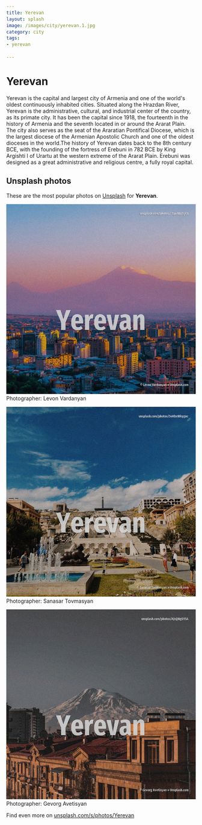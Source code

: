 ```yaml
---
title: Yerevan
layout: splash
image: /images/city/yerevan.1.jpg
category: city
tags:
- yerevan

---
```

# Yerevan

Yerevan  is the capital and largest city of Armenia and one of the world's oldest continuously  inhabited cities. Situated along the Hrazdan River, Yerevan is the administrative, cultural, and industrial center of  the country, as its primate city. It has been the capital since 1918, the fourteenth in the history of Armenia and the seventh  located in or around the Ararat Plain. The city also serves as the seat of the Araratian Pontifical Diocese, which is the largest diocese  of the Armenian Apostolic Church and one of the oldest dioceses in the world.The history of Yerevan  dates back to the 8th century BCE, with the founding of the fortress of Erebuni in 782 BCE by King  Argishti I of Urartu at the western extreme of the Ararat Plain. Erebuni was designed as a great administrative and religious centre, a fully royal capital. 

 
## Unsplash photos
These are the most popular photos on [Unsplash](https://unsplash.com) for **Yerevan**.
 
![Yerevan](/images/city/yerevan.1.jpg)
Photographer:  Levon Vardanyan
 
![Yerevan](/images/city/yerevan.2.jpg)
Photographer:  Sanasar Tovmasyan
 
![Yerevan](/images/city/yerevan.3.jpg)
Photographer:  Gevorg Avetisyan
 
Find even more on [unsplash.com/s/photos/Yerevan](https://unsplash.com/s/photos/Yerevan)
 
